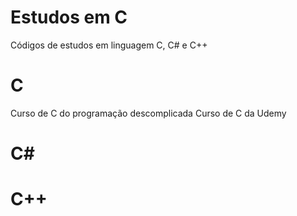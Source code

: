 # Estudos em C
Códigos de estudos em linguagem C, C# e C++

# C
Curso de C do programação descomplicada
Curso de C da Udemy

# C#

# C++
